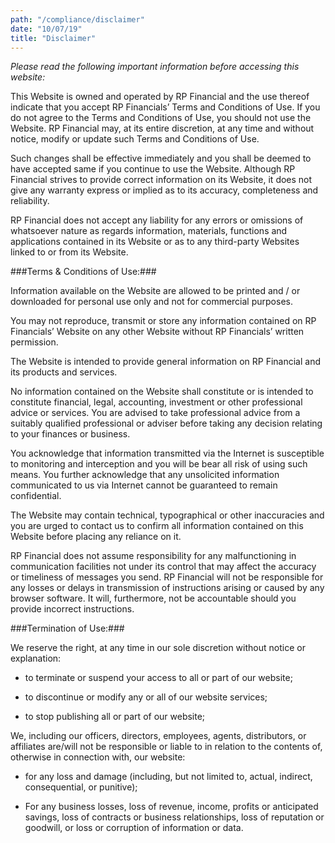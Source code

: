 ```yaml
---
path: "/compliance/disclaimer"
date: "10/07/19"
title: "Disclaimer"
---
```


*Please read the following important information before accessing this website:*

This Website is owned and operated by RP Financial and the use thereof indicate that you accept RP Financials’ Terms and Conditions of Use. If you do not agree to the Terms and Conditions of Use, you should not use the Website. RP Financial may, at its entire discretion, at any time and without notice, modify or update such Terms and Conditions of Use. 

Such changes shall be effective immediately and you shall be deemed to have accepted same if you continue to use the Website. Although RP Financial strives to provide correct information on its Website, it does not give any warranty express or implied as to its accuracy, completeness and reliability. 

RP Financial does not accept any liability for any errors or omissions of whatsoever nature as regards information, materials, functions and applications contained in its Website or as to any third-party Websites linked to or from its Website.

###Terms & Conditions of Use:###

Information available on the Website are allowed to be printed and / or downloaded for personal use only and not for commercial purposes.

You may not reproduce, transmit or store any information contained on RP Financials’ Website on any other Website without RP Financials’ written permission.

The Website is intended to provide general information on RP Financial and its products and services.

No information contained on the Website shall constitute or is intended to constitute financial, legal, accounting, investment or other professional advice or services. You are advised to take professional advice from a suitably qualified professional or adviser before taking any decision relating to your finances or business.

​You acknowledge that information transmitted via the Internet is susceptible to monitoring and interception and you will be bear all risk of using such means. You further acknowledge that any unsolicited information communicated to us via Internet cannot be guaranteed to remain confidential.

​The Website may contain technical, typographical or other inaccuracies and you are urged to contact us to confirm all information contained on this Website before placing any reliance on it.

​RP Financial does not assume responsibility for any malfunctioning in communication facilities not under its control that may affect the accuracy or timeliness of messages you send. RP Financial will not be responsible for any losses or delays in transmission of instructions arising or caused by any browser software. It will, furthermore, not be accountable should you provide incorrect instructions.

###Termination of Use:###

​We reserve the right, at any time in our sole discretion without notice or explanation:

*  to terminate or suspend your access to all or part of our website;

*  to discontinue or modify any or all of our website services; 

*  to stop publishing all or part of our website;

We, including our officers, directors, employees, agents, distributors, or affiliates are/will not be responsible or liable to in relation to the contents of, otherwise in connection with, our website:

*  for any loss and damage (including, but not limited to, actual, indirect, consequential, or punitive);

*  For any business losses, loss of revenue, income, profits or anticipated savings, loss of contracts or business relationships, loss of reputation or goodwill, or loss or corruption of information or data.
